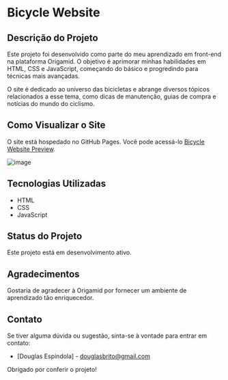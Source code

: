 # Bicycle Website

## Descrição do Projeto

Este projeto foi desenvolvido como parte do meu aprendizado em front-end na plataforma Origamid. O objetivo é aprimorar minhas habilidades em HTML, CSS e JavaScript, começando do básico e progredindo para técnicas mais avançadas.

O site é dedicado ao universo das bicicletas e abrange diversos tópicos relacionados a esse tema, como dicas de manutenção, guias de compra e notícias do mundo do ciclismo.

## Como Visualizar o Site

O site está hospedado no GitHub Pages. Você pode acessá-lo [Bicycle Website Preview](https://douglas-espindola.github.io/bicycle-website/).

![image](https://github.com/douglas-espindola/bicycle-website/assets/48419906/d7ce9873-5105-4f8c-a808-31b14a9db720)



## Tecnologias Utilizadas

- HTML
- CSS
- JavaScript

## Status do Projeto

Este projeto está em desenvolvimento ativo.

## Agradecimentos

Gostaria de agradecer à Origamid por fornecer um ambiente de aprendizado tão enriquecedor.

## Contato

Se tiver alguma dúvida ou sugestão, sinta-se à vontade para entrar em contato:

- [Douglas Espíndola] - douglasbrito@gmail.com

Obrigado por conferir o projeto!

